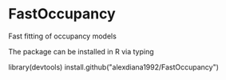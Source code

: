 # FastOccupancy
Fast fitting of occupancy models

The package can be installed in R via typing

library(devtools)
install.github("alexdiana1992/FastOccupancy")
